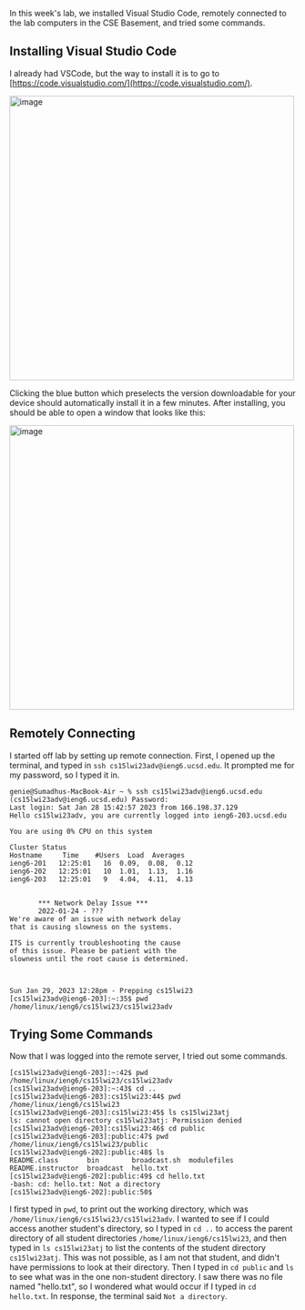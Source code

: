 In this week's lab, we installed Visual Studio Code, remotely connected to the lab computers in the CSE Basement, and tried some commands.

Installing Visual Studio Code
------------------------------

I already had VSCode, but the way to install it is to go to [https://code.visualstudio.com/](https://code.visualstudio.com/). 

<img height="500" alt="image" src="https://user-images.githubusercontent.com/122497388/212572113-dbb30c83-3b09-47d3-b026-d254fc134df3.png">

Clicking the blue button which preselects the version downloadable for your device should automatically install it in a few minutes. After installing, you should be able to open a window that looks like this: 

<img height="500" alt="image" src="https://user-images.githubusercontent.com/122497388/212595060-887151d3-966f-4a75-872d-dd929fee2b55.png">

Remotely Connecting
-------------------

I started off lab by setting up remote connection. First, I opened up the terminal, and typed in `ssh cs15lwi23adv@ieng6.ucsd.edu`. It prompted me for my password, so I typed it in. 

```
genie@Sumadhus-MacBook-Air ~ % ssh cs15lwi23adv@ieng6.ucsd.edu
(cs15lwi23adv@ieng6.ucsd.edu) Password: 
Last login: Sat Jan 28 15:42:57 2023 from 166.198.37.129
Hello cs15lwi23adv, you are currently logged into ieng6-203.ucsd.edu

You are using 0% CPU on this system

Cluster Status 
Hostname     Time    #Users  Load  Averages  
ieng6-201   12:25:01   16  0.09,  0.08,  0.12
ieng6-202   12:25:01   10  1.01,  1.13,  1.16
ieng6-203   12:25:01   9   4.04,  4.11,  4.13


       *** Network Delay Issue ***
	   2022-01-24 - ???
We're aware of an issue with network delay 
that is causing slowness on the systems. 

ITS is currently troubleshooting the cause
of this issue. Please be patient with the
slowness until the root cause is determined.


 
Sun Jan 29, 2023 12:28pm - Prepping cs15lwi23
[cs15lwi23adv@ieng6-203]:~:35$ pwd
/home/linux/ieng6/cs15lwi23/cs15lwi23adv
```

Trying Some Commands
--------------------

Now that I was logged into the remote server, I tried out some commands.

```
[cs15lwi23adv@ieng6-203]:~:42$ pwd
/home/linux/ieng6/cs15lwi23/cs15lwi23adv
[cs15lwi23adv@ieng6-203]:~:43$ cd ..
[cs15lwi23adv@ieng6-203]:cs15lwi23:44$ pwd
/home/linux/ieng6/cs15lwi23
[cs15lwi23adv@ieng6-203]:cs15lwi23:45$ ls cs15lwi23atj
ls: cannot open directory cs15lwi23atj: Permission denied
[cs15lwi23adv@ieng6-203]:cs15lwi23:46$ cd public
[cs15lwi23adv@ieng6-203]:public:47$ pwd
/home/linux/ieng6/cs15lwi23/public
[cs15lwi23adv@ieng6-202]:public:48$ ls
README.class       bin        broadcast.sh  modulefiles
README.instructor  broadcast  hello.txt
[cs15lwi23adv@ieng6-202]:public:49$ cd hello.txt
-bash: cd: hello.txt: Not a directory
[cs15lwi23adv@ieng6-202]:public:50$ 
```

I first typed in `pwd`, to print out the working directory, which was `/home/linux/ieng6/cs15lwi23/cs15lwi23adv`. 
I wanted to see if I could access another student's directory, so I typed in `cd ..` to access the parent directory of all student directories `/home/linux/ieng6/cs15lwi23`, and then typed in `ls cs15lwi23atj` to list the contents of the student directory `cs15lwi23atj`. This was not possible, as I am not that student, and didn't have permissions to look at their directory. 
Then I typed in `cd public` and `ls` to see what was in the one non-student directory. I saw there was no file named "hello.txt", so I wondered what would occur if I typed in  `cd hello.txt`. In response, the terminal said `Not a directory`.
